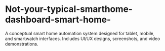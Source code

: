 # Not-your-typical-smarthome-dashboard-smart-home-
A conceptual smart home automation system designed for tablet, mobile, and smartwatch interfaces. Includes UI/UX designs, screenshots, and video demonstrations.
